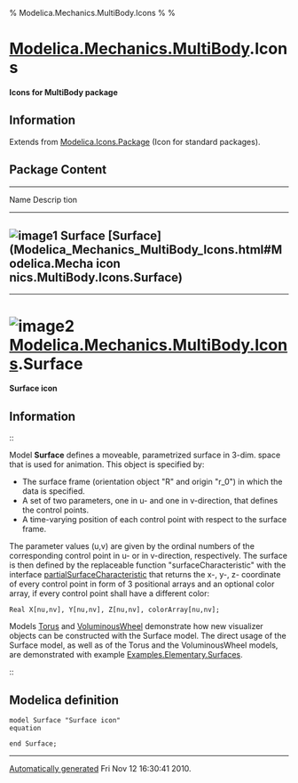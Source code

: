 % Modelica.Mechanics.MultiBody.Icons
% 
% 

[Modelica.Mechanics.MultiBody](Modelica_Mechanics_MultiBody.html#Modelica.Mechanics.MultiBody).Icons
====================================================================================================

**Icons for MultiBody package**

Information
-----------

Extends from
[Modelica.Icons.Package](Modelica_Icons_Package.html#Modelica.Icons.Package)
(Icon for standard packages).

Package Content
---------------

  ------------------------------------------------------------------------
  Name                                                             Descrip
                                                                   tion
  ---------------------------------------------------------------- -------
  ![image1](Modelica.Mechanics.MultiBody.Icons.SurfaceS.png)       Surface
  [Surface](Modelica_Mechanics_MultiBody_Icons.html#Modelica.Mecha icon
  nics.MultiBody.Icons.Surface)                                    
  ------------------------------------------------------------------------

* * * * *

![image2](Modelica.Mechanics.MultiBody.Icons.SurfaceI.png) [Modelica.Mechanics.MultiBody.Icons](Modelica_Mechanics_MultiBody_Icons.html#Modelica.Mechanics.MultiBody.Icons).Surface
===================================================================================================================================================================================

**Surface icon**

Information
-----------

::

Model **Surface** defines a moveable, parametrized surface in 3-dim.
space that is used for animation. This object is specified by:

-   The surface frame (orientation object "R" and origin "r\_0") in
    which the data is specified.
-   A set of two parameters, one in u- and one in v-direction, that
    defines the control points.
-   A time-varying position of each control point with respect to the
    surface frame.

The parameter values (u,v) are given by the ordinal numbers of the
corresponding control point in u- or in v-direction, respectively. The
surface is then defined by the replaceable function
"surfaceCharacteristic" with the interface
[partialSurfaceCharacteristic](Modelica_Mechanics_MultiBody_Interfaces.html#Modelica.Mechanics.MultiBody.Interfaces.partialSurfaceCharacteristic)
that returns the x-, y-, z- coordinate of every control point in form of
3 positional arrays and an optional color array, if every control point
shall have a different color:

    Real X[nu,nv], Y[nu,nv], Z[nu,nv], colorArray[nu,nv];

Models
[Torus](Modelica_Mechanics_MultiBody_Visualizers.html#Modelica.Mechanics.MultiBody.Visualizers.Torus)
and
[VoluminousWheel](Modelica_Mechanics_MultiBody_Visualizers.html#Modelica.Mechanics.MultiBody.Visualizers.VoluminousWheel)
demonstrate how new visualizer objects can be constructed with the
Surface model. The direct usage of the Surface model, as well as of the
Torus and the VoluminousWheel models, are demonstrated with example
[Examples.Elementary.Surfaces](Modelica_Mechanics_MultiBody_Examples_Elementary.html#Modelica.Mechanics.MultiBody.Examples.Elementary.Surfaces).

::

Modelica definition
-------------------

    model Surface "Surface icon"
    equation 

    end Surface;

* * * * *

[Automatically generated](http://www.3ds.com/) Fri Nov 12 16:30:41 2010.

